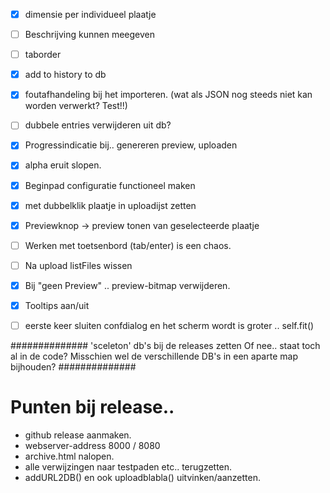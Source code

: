 - [x] dimensie per individueel plaatje
- [ ] Beschrijving kunnen meegeven
- [ ] taborder
- [x] add to history to db
- [x] foutafhandeling bij het importeren. (wat als JSON nog steeds niet kan worden verwerkt? Test!!)
- [ ] dubbele entries verwijderen uit db?
- [x] Progressindicatie bij.. genereren preview, uploaden
- [x] alpha eruit slopen.
- [x] Beginpad configuratie functioneel maken
- [x] met dubbelklik plaatje in uploadijst zetten
- [x] Previewknop -> preview tonen van geselecteerde plaatje
- [ ] Werken met toetsenbord (tab/enter) is een chaos.
- [ ] Na upload listFiles wissen
- [x] Bij "geen Preview" .. preview-bitmap verwijderen.
- [x] Tooltips aan/uit
- [ ] eerste keer sluiten confdialog en het scherm wordt is groter .. self.fit()
 

##############
'sceleton' db's bij de releases zetten
Of nee.. staat toch al in de code?
Misschien wel de verschillende DB's in een aparte map bijhouden?
##############

# Punten bij release..
* github release aanmaken.
* webserver-address 8000 / 8080
* archive.html nalopen.
* alle verwijzingen naar testpaden etc.. terugzetten.
* addURL2DB() en ook uploadblabla() uitvinken/aanzetten.
